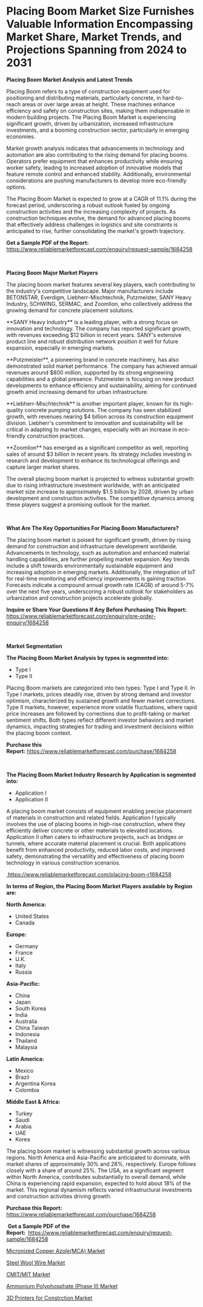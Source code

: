<p><h1>Placing Boom Market Size Furnishes Valuable Information Encompassing Market Share, Market Trends, and Projections Spanning from 2024 to 2031</h1></p><p><strong>Placing Boom Market Analysis and Latest Trends</strong></p>
<p><p>Placing Boom refers to a type of construction equipment used for positioning and distributing materials, particularly concrete, in hard-to-reach areas or over large areas at height. These machines enhance efficiency and safety on construction sites, making them indispensable in modern building projects. The Placing Boom Market is experiencing significant growth, driven by urbanization, increased infrastructure investments, and a booming construction sector, particularly in emerging economies.</p><p>Market growth analysis indicates that advancements in technology and automation are also contributing to the rising demand for placing booms. Operators prefer equipment that enhances productivity while ensuring worker safety, leading to increased adoption of innovative models that feature remote control and enhanced stability. Additionally, environmental considerations are pushing manufacturers to develop more eco-friendly options.</p><p>The Placing Boom Market is expected to grow at a CAGR of 11.1% during the forecast period, underscoring a robust outlook fueled by ongoing construction activities and the increasing complexity of projects. As construction techniques evolve, the demand for advanced placing booms that effectively address challenges in logistics and site constraints is anticipated to rise, further consolidating the market's growth trajectory.</p></p>
<p><strong>Get a Sample PDF of the Report:&nbsp;</strong> <a href="https://www.reliablemarketforecast.com/enquiry/request-sample/1684258?utm_campaign=1435&utm_medium=2&utm_source=Github&utm_content=ia&utm_term=15102024&utm_id=placing-boom">https://www.reliablemarketforecast.com/enquiry/request-sample/1684258</a></p>
<p>&nbsp;</p>
<p><strong>Placing Boom Major Market Players</strong></p>
<p><p>The placing boom market features several key players, each contributing to the industry's competitive landscape. Major manufacturers include BETONSTAR, Everdigm, Liebherr-Mischtechnik, Putzmeister, SANY Heavy Industry, SCHWING, SERMAC, and Zoomlion, who collectively address the growing demand for concrete placement solutions.</p><p>**SANY Heavy Industry** is a leading player, with a strong focus on innovation and technology. The company has reported significant growth, with revenues exceeding $12 billion in recent years. SANY's extensive product line and robust distribution network position it well for future expansion, especially in emerging markets.</p><p>**Putzmeister**, a pioneering brand in concrete machinery, has also demonstrated solid market performance. The company has achieved annual revenues around $800 million, supported by its strong engineering capabilities and a global presence. Putzmeister is focusing on new product developments to enhance efficiency and sustainability, aiming for continued growth amid increasing demand for urban infrastructure.</p><p>**Liebherr-Mischtechnik** is another important player, known for its high-quality concrete pumping solutions. The company has seen stabilized growth, with revenues nearing $4 billion across its construction equipment division. Liebherr's commitment to innovation and sustainability will be critical in adapting to market changes, especially with an increase in eco-friendly construction practices.</p><p>**Zoomlion** has emerged as a significant competitor as well, reporting sales of around $3 billion in recent years. Its strategy includes investing in research and development to enhance its technological offerings and capture larger market shares.</p><p>The overall placing boom market is projected to witness substantial growth due to rising infrastructure investment worldwide, with an anticipated market size increase to approximately $1.5 billion by 2028, driven by urban development and construction activities. The competitive dynamics among these players suggest a promising outlook for the market.</p></p>
<p>&nbsp;</p>
<p><strong>What Are The Key Opportunities For Placing Boom Manufacturers?</strong></p>
<p><p>The placing boom market is poised for significant growth, driven by rising demand for construction and infrastructure development worldwide. Advancements in technology, such as automation and enhanced material handling capabilities, are further propelling market expansion. Key trends include a shift towards environmentally sustainable equipment and increasing adoption in emerging markets. Additionally, the integration of IoT for real-time monitoring and efficiency improvements is gaining traction. Forecasts indicate a compound annual growth rate (CAGR) of around 5-7% over the next five years, underscoring a robust outlook for stakeholders as urbanization and construction projects accelerate globally.</p></p>
<p><strong>Inquire or Share Your Questions If Any Before Purchasing This Report:</strong> <a href="https://www.reliablemarketforecast.com/enquiry/pre-order-enquiry/1684258?utm_campaign=1435&utm_medium=2&utm_source=Github&utm_content=ia&utm_term=15102024&utm_id=placing-boom">https://www.reliablemarketforecast.com/enquiry/pre-order-enquiry/1684258</a></p>
<p>&nbsp;</p>
<p><strong>Market Segmentation</strong></p>
<p><strong>The Placing Boom Market Analysis by types is segmented into:</strong></p>
<p><ul><li>Type I</li><li>Type II</li></ul></p>
<p><p>Placing Boom markets are categorized into two types: Type I and Type II. In Type I markets, prices steadily rise, driven by strong demand and investor optimism, characterized by sustained growth and fewer market corrections. Type II markets, however, experience more volatile fluctuations, where rapid price increases are followed by corrections due to profit-taking or market sentiment shifts. Both types reflect different investor behaviors and market dynamics, impacting strategies for trading and investment decisions within the placing boom context.</p></p>
<p><strong>Purchase this Report:&nbsp;</strong><a href="https://www.reliablemarketforecast.com/purchase/1684258?utm_campaign=1435&utm_medium=2&utm_source=Github&utm_content=ia&utm_term=15102024&utm_id=placing-boom">https://www.reliablemarketforecast.com/purchase/1684258</a></p>
<p>&nbsp;</p>
<p><strong>The Placing Boom Market Industry Research by Application is segmented into:</strong></p>
<p><ul><li>Application I</li><li>Application II</li></ul></p>
<p><p>A placing boom market consists of equipment enabling precise placement of materials in construction and related fields. Application I typically involves the use of placing booms in high-rise construction, where they efficiently deliver concrete or other materials to elevated locations. Application II often caters to infrastructure projects, such as bridges or tunnels, where accurate material placement is crucial. Both applications benefit from enhanced productivity, reduced labor costs, and improved safety, demonstrating the versatility and effectiveness of placing boom technology in various construction scenarios.</p></p>
<p><a href="https://www.reliablemarketforecast.com/placing-boom-r1684258?utm_campaign=1435&utm_medium=2&utm_source=Github&utm_content=ia&utm_term=15102024&utm_id=placing-boom">&nbsp;https://www.reliablemarketforecast.com/placing-boom-r1684258</a></p>
<p><strong>In terms of Region, the Placing Boom Market Players available by Region are:</strong></p>
<p>
    <p> <strong> North America: </strong>
        <ul>
            <li>United States</li>
            <li>Canada</li>
        </ul>
        </p> 
    <p> <strong> Europe: </strong>
        <ul>
            <li>Germany</li>
            <li>France</li>
            <li>U.K.</li>
            <li>Italy</li>
            <li>Russia</li>
        </ul>
        </p> 
    <p> <strong> Asia-Pacific: </strong>
        <ul>
            <li>China</li>
            <li>Japan</li>
            <li>South Korea</li>
            <li>India</li>
            <li>Australia</li>
            <li>China Taiwan</li>
            <li>Indonesia</li>
            <li>Thailand</li>
            <li>Malaysia</li>
        </ul>
        </p> 
    <p> <strong> Latin America: </strong>
        <ul>
            <li>Mexico</li>
            <li>Brazil</li>
            <li>Argentina Korea</li>
            <li>Colombia</li>
        </ul>
        </p> 
    <p> <strong> Middle East & Africa: </strong>
        <ul>
            <li>Turkey</li>
            <li>Saudi</li>
            <li>Arabia</li>
            <li>UAE</li>
            <li>Korea</li>
        </ul>
    </p>
    </p>
<p><p>The placing boom market is witnessing substantial growth across various regions. North America and Asia-Pacific are anticipated to dominate, with market shares of approximately 30% and 28%, respectively. Europe follows closely with a share of around 25%. The USA, as a significant segment within North America, contributes substantially to overall demand, while China is experiencing rapid expansion, expected to hold about 18% of the market. This regional dynamism reflects varied infrastructural investments and construction activities driving growth.</p></p>
<p><strong>Purchase this Report: </strong><a href="https://www.reliablemarketforecast.com/purchase/1684258?utm_campaign=1435&utm_medium=2&utm_source=Github&utm_content=ia&utm_term=15102024&utm_id=placing-boom">https://www.reliablemarketforecast.com/purchase/1684258</a></p>
<p>&nbsp;<strong>Get a Sample PDF of the Report:&nbsp;&nbsp;</strong><a href="https://www.reliablemarketforecast.com/enquiry/request-sample/1684258?utm_campaign=1435&utm_medium=2&utm_source=Github&utm_content=ia&utm_term=15102024&utm_id=placing-boom">https://www.reliablemarketforecast.com/enquiry/request-sample/1684258</a></p>
<p><strong></strong></p>
<p><p><a href="https://www.linkedin.com/pulse/micronized-copper-azolemca-industry-analysis-report-its-market-xm63f?utm_campaign=1435&utm_medium=2&utm_source=Github&utm_content=ia&utm_term=15102024&utm_id=placing-boom">Micronized Copper Azole(MCA) Market</a></p><p><a href="https://github.com/delena1hcpbatel/Market-Research-Report-List-1/blob/main/steel-wool-wire-market.md?utm_campaign=1435&utm_medium=2&utm_source=Github&utm_content=ia&utm_term=15102024&utm_id=placing-boom">Steel Wool Wire Market</a></p><p><a href="https://www.linkedin.com/pulse/global-cmitmit-market-analysis-trends-forecasts-growth-opportunities-0j0wf?trk=public_post_embed_feed-article-content&utm_campaign=1435&utm_medium=2&utm_source=Github&utm_content=ia&utm_term=15102024&utm_id=placing-boom">CMIT/MIT Market</a></p><p><a href="https://www.linkedin.com/pulse/surfing-ammonium-polyphosphate-phase-ii-wave-riding-market-currents-mta6f?utm_campaign=1435&utm_medium=2&utm_source=Github&utm_content=ia&utm_term=15102024&utm_id=placing-boom">Ammonium Polyphosphate (Phase II) Market</a></p><p><a href="https://github.com/zenap1yahrovat/Market-Research-Report-List-1/blob/main/3d-printers-for-constrction-market.md?utm_campaign=1435&utm_medium=2&utm_source=Github&utm_content=ia&utm_term=15102024&utm_id=placing-boom">3D Printers for Constrction Market</a></p></p>